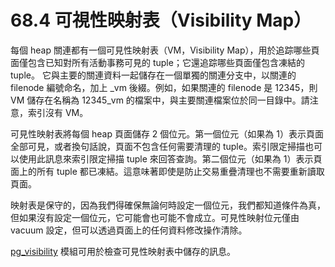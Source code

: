 # 68.4 可視性映射表（Visibility Map）

每個 heap 關連都有一個可見性映射表（VM，Visibility Map），用於追踪哪些頁面僅包含已知對所有活動事務可見的 tuple；它還追踪哪些頁面僅包含凍結的 tuple。 它與主要的關連資料一起儲存在一個單獨的關連分支中，以關連的 filenode 編號命名，加上 \_vm 後綴。例如，如果關連的 filenode 是 12345，則 VM 儲存在名稱為 12345\_vm 的檔案中，與主要關連檔案位於同一目錄中。請注意，索引沒有 VM。

可見性映射表將每個 heap 頁面儲存 2 個位元。第一個位元（如果為 1）表示頁面全部可見，或者換句話說，頁面不包含任何需要清理的 tuple。索引限定掃描也可以使用此訊息來索引限定掃描 tuple 來回答查詢。第二個位元（如果為 1）表示頁面上的所有 tuple 都已凍結。這意味著即使是防止交易重疊清理也不需要重新讀取頁面。

映射表是保守的，因為我們得確保無論何時設定一個位元，我們都知道條件為真，但如果沒有設定一個位元，它可能會也可能不會成立。可見性映射位元僅由 vacuum 設定，但可以透過頁面上的任何資料修改操作清除。

[pg\_visibility](../../appendixes/additional-supplied-modules/pg\_visibility.md) 模組可用於檢查可見性映射表中儲存的訊息。
